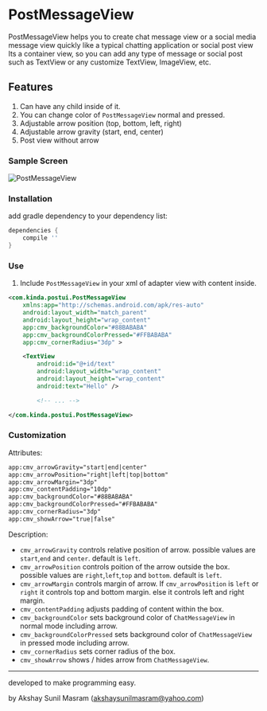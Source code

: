 # PostMessageView
PostMessageView helps you to create chat message view or a social media message view quickly like a typical chatting application or social post view
Its a container view, so you can add any type of message or social post such as TextView or any customize TextView, ImageView, etc.


## Features
1. Can have any child inside of it.
2. You can change color of `PostMessageView` normal and pressed.
3. Adjustable arrow position (top, bottom, left, right)
4. Adjustable arrow gravity (start, end, center)
5. Post view without arrow

### Sample Screen
![PostMessageView]()

### Installation
add gradle dependency to your dependency list:

``` groovy
dependencies {
	compile ''
}
```

### Use
1. Include `PostMessageView` in your xml of adapter view with content inside.

``` xml
<com.kinda.postui.PostMessageView
	xmlns:app="http://schemas.android.com/apk/res-auto"
    android:layout_width="match_parent"
    android:layout_height="wrap_content"
    app:cmv_backgroundColor="#88BABABA"
    app:cmv_backgroundColorPressed="#FFBABABA"
    app:cmv_cornerRadius="3dp" >

    <TextView
        android:id="@+id/text"
        android:layout_width="wrap_content"
        android:layout_height="wrap_content"
        android:text="Hello" />

        <!-- ... -->

</com.kinda.postui.PostMessageView>
```


### Customization
Attributes:

``` xml
app:cmv_arrowGravity="start|end|center"
app:cmv_arrowPosition="right|left|top|bottom"
app:cmv_arrowMargin="3dp"
app:cmv_contentPadding="10dp"
app:cmv_backgroundColor="#88BABABA"
app:cmv_backgroundColorPressed="#FFBABABA"
app:cmv_cornerRadius="3dp"
app:cmv_showArrow="true|false"
```

Description:


- `cmv_arrowGravity` controls relative position of arrow. possible values are `start`,`end` and `center`. default is `left`.
- `cmv_arrowPosition` controls poition of the arrow outside the box. possible values are `right`,`left`,`top` and `bottom`. default is `left`.
- `cmv_arrowMargin` controls margin of arrow. If `cmv_arrowPosition` is `left` or `right` it controls top and bottom margin. else it controls left and right margin.
- `cmv_contentPadding` adjusts padding of content within the box.
- `cmv_backgroundColor` sets background color of `ChatMessageView` in normal mode including arrow.
- `cmv_backgroundColorPressed` sets background color of `ChatMessageView` in pressed mode including arrow.
- `cmv_cornerRadius` sets corner radius of the box.
- `cmv_showArrow` shows / hides arrow from `ChatMessageView`.



----
developed to make programming easy.

by Akshay Sunil Masram (akshaysunilmasram@yahoo.com)

